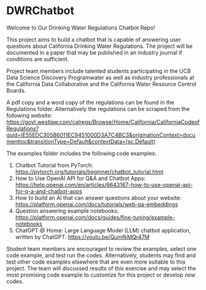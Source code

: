 # DWRChatbot
Welcome to Our Drinking Water Regulations Chatbot Repo!

This project aims to build a chatbot that is capable of answering user questions about California Drinking Water Regulations. The project will be documented in a paper that may be published in an industry journal if conditions are sufficient.

Project team members include talented students participating in the UCB Data Science Discovery Programwater as well as industry professionals at the California Data Collaborative and the California Water Resource Control Boards.

A pdf copy and a word copy of the regulations can be found in the Regulations folder. Alternatively the regulations can be scraped from the following website:
https://govt.westlaw.com/calregs/Browse/Home/California/CaliforniaCodeofRegulations?guid=IE55EDC305B6011EC9451000D3A7C4BC3&originationContext=documenttoc&transitionType=Default&contextData=(sc.Default)

The examples folder includes the following code examples:
1. Chatbot Tutorial from PyTorch: https://pytorch.org/tutorials/beginner/chatbot_tutorial.html
2. How to Use OpenAI API for Q&A and Chatbot Apps: https://help.openai.com/en/articles/6643167-how-to-use-openai-api-for-q-a-and-chatbot-apps
3. How to build an AI that can answer questions about your website: https://platform.openai.com/docs/tutorials/web-qa-embeddings
4. Question answering example notebooks: https://platform.openai.com/docs/guides/fine-tuning/example-notebooks
5. ChatGPT @ Home: Large Language Model (LLM) chatbot application, written by ChatGPT: https://youtu.be/QumfkMQr47M

Student team members are encouraged to review the examples, select one code example, and test run the codes. Alternatively, students may find and test other code examples elsewhere that are even more suitable to this project. The team will discussed results of this exercise and may select the most promising code example to customize for this project or develop new codes.
